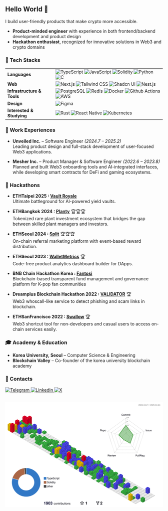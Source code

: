 ## Hello World 🐧

I build user-friendly products that make crypto more accessible.

- **Product-minded engineer** with experience in both frontend/backend development and product design
- **Hackathon enthusiast**, recognized for innovative solutions in Web3 and crypto domains

### 🧰 Tech Stacks

<table>
  <tr>
    <td><strong>Languages</strong></td>
    <td><img src="https://img.shields.io/badge/TypeScript-007ACC?style=for-the-badge&logo=typescript&logoColor=white" alt="TypeScript"> <img src="https://img.shields.io/badge/JavaScript-F7DF1E?style=for-the-badge&logo=javascript&logoColor=black" alt="JavaScript"> <img src="https://img.shields.io/badge/Solidity-363636?style=for-the-badge&logo=solidity&logoColor=white" alt="Solidity"> <img src="https://img.shields.io/badge/Python-3776AB?style=for-the-badge&logo=python&logoColor=white" alt="Python"> <img src="https://img.shields.io/badge/C-00599C?style=for-the-badge&logo=c&logoColor=white" alt="C"></td>
  </tr>
  <tr>
    <td><strong>Web</strong></td>
    <td><img src="https://img.shields.io/badge/Next.js-000000?style=for-the-badge&logo=next.js&logoColor=white" alt="Next.js"> <img src="https://img.shields.io/badge/Tailwind_CSS-38B2AC?style=for-the-badge&logo=tailwind-css&logoColor=white" alt="Tailwind CSS"> <img src="https://img.shields.io/badge/Shadcn_UI-000000?style=for-the-badge" alt="Shadcn UI"> <img src="https://img.shields.io/badge/Nest.js-E0234E?style=for-the-badge&logo=nestjs&logoColor=white" alt="Nest.js"></td>
  </tr>
  <tr>
    <td><strong>Infrastructure & Tools</strong></td>
    <td><img src="https://img.shields.io/badge/PostgreSQL-316192?style=for-the-badge&logo=postgresql&logoColor=white" alt="PostgreSQL"> <img src="https://img.shields.io/badge/Redis-DC382D?style=for-the-badge&logo=redis&logoColor=white" alt="Redis"> <img src="https://img.shields.io/badge/Docker-2496ED?style=for-the-badge&logo=docker&logoColor=white" alt="Docker"> <img src="https://img.shields.io/badge/Github_Actions-2088FF?style=for-the-badge&logo=github-actions&logoColor=white" alt="Github Actions"> <img src="https://img.shields.io/badge/AWS-%23FF9900.svg?style=for-the-badge&logo=amazon-aws&logoColor=white" alt="AWS"></td>
  </tr>
  <tr>
    <td><strong>Design</strong></td>
    <td><img src="https://img.shields.io/badge/Figma-F24E1E?style=for-the-badge&logo=figma&logoColor=white" alt="Figma"></td>
  </tr>
  <tr>
    <td><strong>Interested & Studying</strong></td>
    <td><img src="https://img.shields.io/badge/Rust-000000?style=for-the-badge&logo=rust&logoColor=white" alt="Rust"> <img src="https://img.shields.io/badge/React_Native-20232A?style=for-the-badge&logo=react&logoColor=61DAFB" alt="React Native"> <img src="https://img.shields.io/badge/Kubernetes-326CE5?style=for-the-badge&logo=kubernetes&logoColor=white" alt="Kubernetes"></td>
  </tr>
</table>

### 💼 Work Experiences

- **Unveiled Inc.** – Software Engineer _(2024.7 – 2025.2)_<br/>
  Leading product design and full-stack development of user-focused Web3 applications.

- **Mesher Inc.** – Product Manager & Software Engineer _(2022.6 – 2023.8)_<br/>
  Planned and built Web3 onboarding tools and AI-integrated interfaces, while developing smart contracts for DeFi and gaming ecosystems.

### 🥇 Hackathons

- **ETHTaipei 2025 : [Vault Royale](https://github.com/pengtoshi/vault-royale-monorepo)** <br>
  Ultimate battleground for AI-powered yield vaults.

- **ETHBangkok 2024 : [Planty](https://github.com/pengtoshi/planty-frontend)** 🏆🏆🏆 <br>
  Tokenized rare plant investment ecosystem that bridges the gap between skilled plant managers and investors.

- **ETHSeoul 2024 : [Split](https://github.com/pengtoshi/split-public-integrated)** 🏆🏆🏆 <br>
  On-chain referral marketing platform with event-based reward distribution.

- **ETHSeoul 2023 : [WalletMetrics](https://github.com/pengtoshi/walletmetrics-server)** 🏆 <br>
  Code-free product analytics dashboard builder for DApps.

- **BNB Chain Hackathon Korea : [Fantosi](https://github.com/Fantosi/Fantosi)**<br>
  Blockchain-based transparent fund management and governance platform for K-pop fan communities

- **Dreamplus Blockchain Hackathon 2022 : [VALIDATOR](https://github.com/pengtoshi/validator-backend)** 🏆 <br>
  Web3 whoscall-like service to detect phishing and scam links in blockchain.

- **ETHSanFrancisco 2022 : [Swallow](https://github.com/mesher-labs/swallow-monorepo)** 🏆 <br>
  Web3 shortcut tool for non-developers and casual users to access on-chain services easily.

### 🎓 Academy & Education

- **Korea University, Seoul** – Computer Science & Engineering
- **Blockchain Valley** – Co-founder of the korea university blockchain academy

### 📧 Contacts

<a href="https://t.me/pengtoshi">
  <img alt="Telegram" src="https://img.shields.io/badge/Telegram-2CA5E0?style=for-the-badge&logo=telegram&logoColor=white">
</a>
<a href="https://www.linkedin.com/in/pengtoshi/">
  <img alt="Linkedin" src="https://img.shields.io/badge/linkedin-%230077B5.svg?style=for-the-badge&logo=linkedin&logoColor=white">
</a>
<a href="https://x.com/pengtoshi">
  <img alt="X" src="https://img.shields.io/badge/X-000000?style=for-the-badge&logo=x&logoColor=white">
</a>

<br/>
<br/>

![](./profile-3d-contrib/profile-gitblock.svg)
